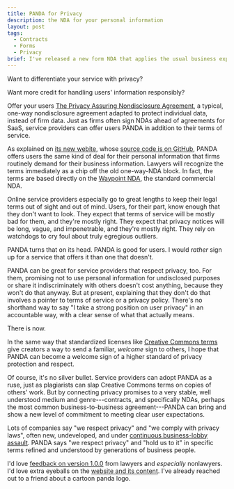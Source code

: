 ```yaml
---
title: PANDA for Privacy
description: the NDA for your personal information
layout: post
tags:
  - Contracts
  - Forms
  - Privacy
brief: I've released a new form NDA that applies the usual business expectations of confidentiality to individuals' personal information.
---
```


Want to differentiate your service with privacy?

Want more credit for handling users' information responsibly?

Offer your users [The Privacy Assuring Nondisclosure Agreement](https://pandaprivacy.org/versions/1.0.0), a typical, one-way nondisclosure agreement adapted to protect individual data, instead of firm data.  Just as firms often sign NDAs ahead of agreements for SaaS, service providers can offer users PANDA in addition to their terms of service.

As explained on [its new webite](https://pandaprivacy.org), whose [source code is on GitHub](https://github.com/pandaprivacy/pandaprivacy.org), PANDA offers users the same kind of deal for their personal information that firms routinely demand for their business information.  Lawyers will recognize the terms immediately as a chip off the old one-way-NDA block.  In fact, the terms are based directly on the [Waypoint NDA](https://waypointnda.com), the standard commercial NDA.

Online service providers especially go to great lengths to keep their legal terms out of sight and out of mind.  Users, for their part, know enough that they don't want to look.  They expect that terms of service will be mostly bad for them, and they're mostly right.  They expect that privacy notices will be long, vague, and impenetrable, and they're mostly right.  They rely on watchdogs to cry foul about truly egregious outliers.

PANDA turns that on its head.  PANDA is good for users.  I would _rather_ sign up for a service that offers it than one that doesn't.

PANDA can be great for service providers that respect privacy, too.  For them, promising not to use personal information for undisclosed purposes or share it indiscriminately with others doesn't cost anything, because they won't do that anyway.  But at present, explaining that they don't do that involves a pointer to terms of service or a privacy policy.  There's no shorthand way to say "I take a strong position on user privacy" in an accountable way, with a clear sense of what that actually means.

There is now.

In the same way that standardized licenses like [Creative Commons terms](https://creativecommons.org/licenses) give creators a way to send a familiar, _welcome_ sign to others, I hope that PANDA can become a welcome sign of a higher standard of privacy protection and respect.

Of course, it's no silver bullet.  Service providers can adopt PANDA as a ruse, just as plagiarists can slap Creative Commons terms on copies of others' work.  But by connecting privacy promises to a very stable, well understood medium and genre---contracts, and specifically NDAs, perhaps the most common business-to-business agreement---PANDA can bring and show a new level of commitment to meeting clear user expectations.

Lots of companies say "we respect privacy" and "we comply with privacy laws", often new, undeveloped, and under [continuous business-lobby assault](https://www.wired.com/story/privacy-law-showdown-congress-2019/).  PANDA says "we respect privacy" and "hold us to it" in specific terms refined and understood by generations of business people.

I'd love [feedback on version 1.0.0](https://pandaprivacy.org/versions/1.0.0) from lawyers and _especially_ nonlawyers.  I'd love extra eyeballs on the [website and its content](https://github.com/pandaprivacy/pandaprivacy.org).  I've already reached out to a friend about a cartoon panda logo.
